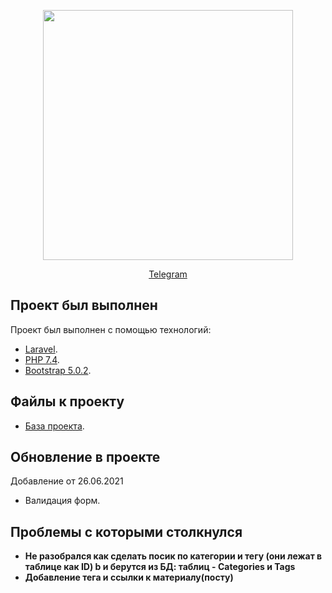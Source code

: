 <p align="center"><a href="https://laravel.com" target="_blank"><img src="https://raw.githubusercontent.com/laravel/art/master/logo-lockup/5%20SVG/2%20CMYK/1%20Full%20Color/laravel-logolockup-cmyk-red.svg" width="400"></a></p>

<p align="center">
<a href="https://t.me/z_alexei">Telegram</a>
</p>

## Проект был выполнен

Проект был выполнен с помощью технологий:

- [Laravel](https://laravel.com/).
- [PHP 7.4](https://www.php.net/releases/7_4_0.php).
- [Bootstrap 5.0.2](https://getbootstrap.com/docs/5.0/getting-started/introduction/).

## Файлы к проекту
- [База проекта](https://dropmefiles.com/iyiR9).

## Обновление в проекте
Добавление от 26.06.2021
- Валидация форм.

## Проблемы с которыми столкнулся
- **Не разобрался как сделать посик по категории и тегу (они лежат в таблице как ID) b и берутся из БД: таблиц - Categories и Tags**
- **Добавление тега и ссылки к материалу(посту)**


